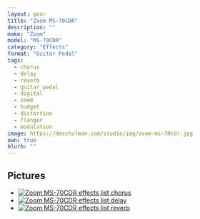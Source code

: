 ```yaml
---
layout: gear 
title: "Zoom MS-70CDR"
description: ""
make: "Zoom"
model: "MS-70CDR"
category: "Effects"
format: "Guitar Pedal"
tags: 
  - chorus
  - delay
  - reverb
  - guitar pedal
  - digital
  - zoom
  - budget
  - distortion
  - flanger
  - modulation
image: https://dmschulman.com/studio/img/zoom-ms-70cdr.jpg
own: true
blurb: ""
---
```


<!-- ## Documentation
<ul>
  <li>
    <a href="https://dmschulman.com/studio/gear/clavia/nord-modular-g1/pdf/nord-modular-g1-manual-english-v3.0.pdf" title="Clavia Nord Modular Manual v3.0" target="_blank">Clavia Nord Modular Manual v3.0</a>
  </li>
  <li>
    <a href="https://dmschulman.com/studio/gear/clavia/nord-modular-g1/pdf/nordmodularbook.pdf" title="Advanced Programming Techniques for Nord Modular Synthesizers - James J. Clarke" target="_blank">Advanced Programming Techniques for Nord Modular Synthesizers - James J. Clarke</a>
  </li>
  <li>
    <a href="https://dmschulman.com/studio/gear/clavia/nord-modular-g1/pdf/clavia_nord_modular_v.3.0_by_wizoo.pdf" title="Wizoo Guide - Nord Modular 2nd Edition" target="_blank">Wizoo Guide - Nord Modular 2nd Edition</a>
  </li>
  <li>
    <a href="https://dmschulman.com/studio/gear/clavia/nord-modular-g1/pdf/clavia-nord-modular-brochure.pdf" title="Nord Modular G1 sales brochure" target="_blank">Nord Modular G1 sales brochure</a>
  </li>
  <li>
    <a href="https://dmschulman.com/studio/gear/clavia/nord-modular-g1/pdf/clavia-nord-micro-modular-brochure.pdf" title="Nord Micro Modular sales brochure" target="_blank">Nord Micro Modular sales brochure</a>
  </li>
</ul>

## Modification
<ul>
  <li>
    <a href="http://www.poesboes.com/index.html?./poesboes/Nord_Modular/index.html" title="Modifying the Clavia Nord Micro Modular for use in Eurorack" target="_blank">Modifying the Clavia Nord Micro Modular for use in Eurorack</a>
  </li>
</ul>

## Patches
<ul>
  <li>
    <a href="https://dmschulman.com/studio/gear/clavia/nord-modular-g1/patch/nord-modular-factory-banks-3.0-revA.zip" title="Nord Modular Factory Patches v3.0 rev A">Nord Modular Factory Patches v3.0 rev A</a>
  </li>
  <li>
    <a href="https://dmschulman.com/studio/gear/clavia/nord-modular-g1/patch/james-j-clarke-patches.zip" title="James J. Clarke patch collection">James J. Clarke patch collection</a>
    <p>A variety of patches archived from <a href="http://www.cim.mcgill.ca/~clark/emusic_nord_modular_patches.html" title="James J. Clarke's website" target="_blank">James J. Clarke's website</a></p>
  </li>
  <li>
    <a href="https://dmschulman.com/studio/gear/clavia/nord-modular-g1/patch/RetroSound-NM.zip" title="NM Classic RetroSound set">NM Classic RetroSound set</a>
    <p>904 patches from <a href="http://www.retrosound.de/modular.html" title="RetroSounds" target="_blank">RetroSounds</a></p>
  </li>
  <li>
    <a href="https://dmschulman.com/studio/gear/clavia/nord-modular-g1/patch/blue-hell.zip" title="Blue Hell patch collection">Blue Hell patch collection</a>
    <p>Patch collection from Jan Punter aka <a href="https://bluehell.electro-music.com/iaf/" title="Blue Hell" target="_blank">Blue Hell</a></p>
  </li>
  <li>
    <a href="https://dmschulman.com/studio/gear/clavia/nord-modular-g1/patch/encyclotronic-patch-collection.zip" title="Encyclotronic patch collection">Encyclotronic patch collection</a>
  </li>
  <li>
    <a href="https://dmschulman.com/studio/gear/clavia/nord-modular-g1/patch/marko-ettlich-patches.zip" title="Marko Ettlich patches">Marko Ettlich patches</a>
    <p>Two sets of patches from Marko Ettlich, one set emulating Vangelis and another emulating Jean-Michel Jarre</p>
  </li>
  <li>
    <a href="https://dmschulman.com/studio/gear/clavia/nord-modular-g1/patch/720-nord-g1-patches.zip" title="720 Nord G1 patches">720 Nord G1 patches</a>
    <p>A set of 720 Nord G1 patches from <a href="https://github.com/sm-ll/nord-modular-g1-patches" title="mono-log.org" target="_blank">mono-log.org</a></p>
  </li>
  <li>
    <a href="https://dmschulman.com/studio/gear/clavia/nord-modular-g1/patch/RECOPILA.zip" title="RECOPILA collection">RECOPILA collection</a>
  </li>
  <li>
    <a href="https://dmschulman.com/studio/gear/clavia/nord-modular-g1/patch/mu-sly_nord_modular.zip" title="Mu:Sly patches">Mu:Sly patches</a>
  </li>
</ul>

## Software
<ul>
  <li>
    <a href="https://oracle48.nl/Nomad/index.html" title="Nomad 0.4 Nord Modular Editor" target="_blank">Nomad 0.4 Nord Modular Editor</a>
    <p>Fresh for 2019, a new version of Nomad from a new developer. Includes some bug fixes and better MIDI stability</p>
  </li>
  <li>
    <a href="http://nmedit.sourceforge.net/" title="nmEdit - Nomad 0.32 Nord Modular Editor" target="_blank">nmEdit - Nomad 0.32 Nord Modular Editor</a>
  </li>
</ul>

## Links and Resources
<ul>
  <li>
    <a href="https://www.nordkeyboards.com/products/nord-modular" title="Nord Modular | Nord Keyboards" target="_blank">Nord Modular | Nord Keyboards</a>
  </li>
  <li>
    <a href="https://en.wikipedia.org/wiki/Nord_Modular" title="Nord Modular - Wikipedia" target="_blank">Nord Modular - Wikipedia</a>
  </li>
  <li>
    <a href="http://www.vintagesynth.com/clavia/nordmod.php" title="Clavia Nord Modular | Vintage Synth Explorer" target="_blank">Clavia Nord Modular  | Vintage Synth Explorer</a>
  </li>
  <li>
    <a href="https://www.matrixsynth.com/search?q=nord+g1&max-results=20&by-date=false" title="Matrixsynth.com - Nord Modular G1" target="_blank">Matrixsynth.com - Nord Modular G1</a>
  </li>
  <li>
    <a href="http://www.retrosound.de/modular.html" title="RetroSound: Clavia Nord Modular" target="_blank">RetroSound: Clavia Nord Modular</a>
  </li>
  <li>
    <a href="http://www.electro-music.com/forum/index.php" title="electro-music.com forum" target="_blank">electro-music.com forum</a>
  </li>
  <li>
    <a href="https://sonicstate.com/synth/clavia_nordmodular/" title="Clavia Nord Modular - Sonic State" target="_blank">Clavia Nord Modular - Sonic State</a>
  </li>
  <li>
    <a href="http://www.cim.mcgill.ca/~clark/nordmodularbook/nm_book_toc.html" title="Advanced Programming Techniques for Nord Modular Synthesizers - James J. Clarke" target="_blank">Advanced Programming Techniques for Nord Modular Synthesizers - James J. Clarke</a>
  </li>
  <li>
    <a href="http://electro-music.com/nm_classic/" title="Nord Modular Classic Archive" target="_blank">Nord Modular Classic Archive</a>
  </li>
  <li>
    <a href="https://xy.cx/synth/nordmod/" title="XY Films - Nord Modular (Modular Analog Synthesis)" target="_blank">XY Films - Nord Modular (Modular Analog Synthesis)</a>
  </li>
  <li>
    <a href="https://bluehell.electro-music.com/iaf/" title="Blue Hell - Jan Punter" target="_blank">Blue Hell - Jan Punter</a>
  </li>
</ul>

## Videos
<ul>
  <li>
    <a href="https://www.youtube.com/watch?v=E16vmDTkLU4" title="Nord Modular G1 - 100 Factory Presets" target="_blank">Nord Modular G1 - 100 Factory Presets</a>
  </li>
<li>
    <a href="https://www.youtube.com/watch?v=f-wqzGYTwMM" title="CLAVIA NORD MODULAR // tweaking algorithms // Session 1 // complete" target="_blank">CLAVIA NORD MODULAR // tweaking algorithms // Session 1 // complete</a>
  </li>
  <li>
    <a href="https://www.youtube.com/watch?v=eKoeaZpXuwI" title="Clavia Micro Modular demo A" target="_blank">Clavia Micro Modular demo A</a>
  </li>
  <li>
    <a href="https://www.youtube.com/watch?v=ZHI4Ek8iu_0" title="CLAVIA NORD MODULAR // presets // ENSONIQ DP/PRO // reverbs" target="_blank">CLAVIA NORD MODULAR // presets // ENSONIQ DP/PRO // reverbs</a>
  </li>
  <li>
    <a href="https://www.youtube.com/watch?v=zAvMmnA4sTE" title="lissajous figures - made using a Nord Modular synth" target="_blank">lissajous figures - made using a Nord Modular synth</a>
  </li>
  <li>
    <a href="https://www.youtube.com/watch?v=x48LGl16zvI" title="nordcore #3" target="_blank">nordcore #3</a>
  </li>
  <li>
    <a href="https://www.youtube.com/watch?v=7S8Prd_Wi8Y" title="CLAVIA NORD MICROMODULAR LIVE SESSION" target="_blank">CLAVIA NORD MICROMODULAR LIVE SESSION</a>
  </li>
</ul> -->

## Pictures
<ul class="pictures">
  <li>
    <a href="https://dmschulman.com/studio/gear/zoom/ms-70cdr/img/zoom-ms-70cdr-effects-1.jpg" title="Zoom MS-70CDR effects list chorus" target="_blank">
      <img src="https://dmschulman.com/studio/gear/zoom/ms-70cdr/img/zoom-ms-70cdr-effects-1.jpg" alt="Zoom MS-70CDR effects list chorus">
    </a>
  </li>
  <li>
    <a href="https://dmschulman.com/studio/gear/zoom/ms-70cdr/img/zoom-ms-70cdr-effects-2.jpg" title="Zoom MS-70CDR effects list delay" target="_blank">
      <img src="https://dmschulman.com/studio/gear/zoom/ms-70cdr/img/zoom-ms-70cdr-effects-2.jpg" alt="Zoom MS-70CDR effects list delay">
    </a>
  </li>
  <li>
    <a href="https://dmschulman.com/studio/gear/zoom/ms-70cdr/img/zoom-ms-70cdr-effects-3.jpg" title="Zoom MS-70CDR effects list reverb" target="_blank">
      <img src="https://dmschulman.com/studio/gear/zoom/ms-70cdr/img/zoom-ms-70cdr-effects-3.jpg" alt="Zoom MS-70CDR effects list reverb">
    </a>
  </li>
</ul>
